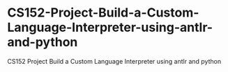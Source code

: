 # CS152-Project-Build-a-Custom-Language-Interpreter-using-antlr-and-python
CS152 Project Build a Custom Language Interpreter using antlr and python
